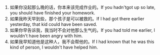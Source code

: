 1. 如果你没起那么晚的话，你本来该完成作业的。If you hadn'tgot up so late, you should have finished your homework.
2. 如果我昨天早到些，那个孩子是可以被救的。If I had got there earlier yesterday, that kid could have been saved.
3. 如果你早告诉我，我当时不会对他那么生气的。If you had told me earlier, I wouldn't have been angry with him.	
4. 如果我早知道他是这种人，我不会帮他的。If I had known that he was this kind of person, I wouldn't have helped him.